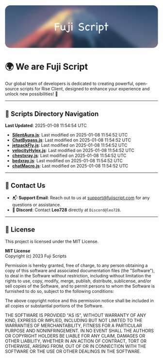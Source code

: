 ![Banner](.github/b.webp)

# 🌍 **We are Fuji Script**

Our global team of developers is dedicated to creating powerful, open-source scripts for Rise Client, designed to enhance your experience and unlock new possibilities! 🌟

---
<!-- SCRIPTS_NAVIGATION_START -->
## 📂 **Scripts Directory Navigation**

**Last Updated**: 2025-01-08 11:54:54 UTC

- **[SilentAura.js](scripts/SilentAura.js)**: Last modified on 2025-01-08 11:54:52 UTC
- **[ChatBypass.js](scripts/ChatBypass.js)**: Last modified on 2025-01-08 11:54:52 UTC
- **[jetpackFly.js](scripts/jetpackFly.js)**: Last modified on 2025-01-08 11:54:52 UTC
- **[velocityHylex.js](scripts/velocityHylex.js)**: Last modified on 2025-01-08 11:54:52 UTC
- **[chestxray.js](scripts/chestxray.js)**: Last modified on 2025-01-08 11:54:52 UTC
- **[bedxray.js](scripts/bedxray.js)**: Last modified on 2025-01-08 11:54:52 UTC
- **[chatMacro.js](scripts/chatMacro.js)**: Last modified on 2025-01-08 11:54:52 UTC

<!-- SCRIPTS_NAVIGATION_END -->

---

## 💬 **Contact Us**  
- 📬 **Support Email**: Reach out to us at [support@fujiscript.com](mailto:support@fujiscript.com) for any questions or assistance.  
- 💬 **Discord**: Contact **Leo728** directly at `Discord@leo728`.

---

## 📜 **License**

This project is licensed under the MIT License.  

**MIT License**  
Copyright (c) 2023 Fuji Scripts  

Permission is hereby granted, free of charge, to any person obtaining a copy of this software and associated documentation files (the "Software"), to deal in the Software without restriction, including without limitation the rights to use, copy, modify, merge, publish, distribute, sublicense, and/or sell copies of the Software, and to permit persons to whom the Software is furnished to do so, subject to the following conditions:  

The above copyright notice and this permission notice shall be included in all copies or substantial portions of the Software.  

THE SOFTWARE IS PROVIDED "AS IS", WITHOUT WARRANTY OF ANY KIND, EXPRESS OR IMPLIED, INCLUDING BUT NOT LIMITED TO THE WARRANTIES OF MERCHANTABILITY, FITNESS FOR A PARTICULAR PURPOSE AND NONINFRINGEMENT. IN NO EVENT SHALL THE AUTHORS OR COPYRIGHT HOLDERS BE LIABLE FOR ANY CLAIM, DAMAGES OR OTHER LIABILITY, WHETHER IN AN ACTION OF CONTRACT, TORT OR OTHERWISE, ARISING FROM, OUT OF OR IN CONNECTION WITH THE SOFTWARE OR THE USE OR OTHER DEALINGS IN THE SOFTWARE.  
